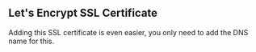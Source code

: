 <!-- usedin: [ _legacy_docker/AddIns/ssl-v1.md, _maestro/AddIns/ssl-v1.md, _node/addins/ssl-v1.md, _rails/AddIns/ssl-v1.md] -->


## Let's Encrypt SSL Certificate

Adding this SSL certificate is even easier, you only need to add the DNS name for this. 




